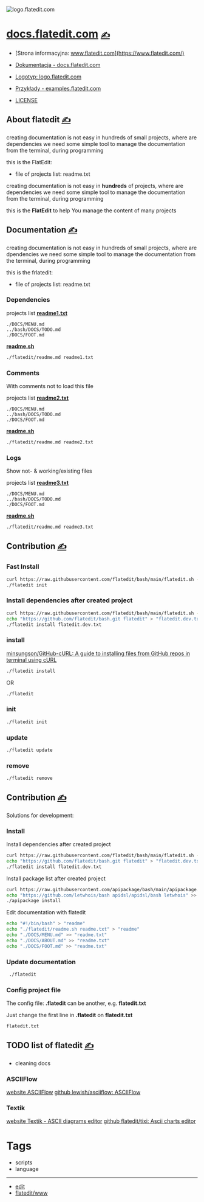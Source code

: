 
![logo.flatedit.com](https://logo.flatedit.com/1/cover.png)

# [docs.flatedit.com](https://bash.flatedit.com/) [<span style='font-size:20px;'>&#x270D;</span>](https://github.com/flatedit/docs/edit/main/DOCS/MENU.md) 

+ [Strona informacyjna: www.flatedit.com](https://www.flatedit.com/)
+ [Dokumentacja - docs.flatedit.com](https://docs.flatedit.com/)
+ [Logotyp: logo.flatedit.com](https://logo.flatedit.com/)
+ [Przykłady - examples.flatedit.com](http://examples.flatedit.com)

+ [LICENSE](../LICENSE)



## About flatedit [<span style='font-size:20px;'>&#x270D;</span>](https://github.com/flatedit/docs/edit/main/DOCS/ABOUT.md)


creating documentation is not easy in hundreds of small projects, where are dependencies
we need some simple tool to manage the documentation from the terminal, during programming

this is the FlatEdit:
+ file of projects list: readme.txt


creating documentation is not easy in **hundreds** of projects, where are dependencies
we need some simple tool to manage the documentation from the terminal, during programming

this is the **FlatEdit** to help You manage the content of many projects

## Documentation [<span style='font-size:20px;'>&#x270D;</span>](https://github.com/flatedit/examples/edit/main/DOCS/DOCS.md)

creating documentation is not easy in hundreds of small projects, where are dpendencies
we need some simple tool to manage the documentation from the terminal, during programming

this is the frlatedit:
+ file of projects list: readme.txt

### Dependencies

projects list [**readme1.txt**](readme1.txt)
```
./DOCS/MENU.md
../bash/DOCS/TODO.md
./DOCS/FOOT.md
```
[**readme.sh**](readme.sh)
```bash
./flatedit/readme.md readme1.txt
```

### Comments

With comments not to load this file

projects list [**readme2.txt**](readme2.txt)
```
./DOCS/MENU.md
../bash/DOCS/TODO.md
./DOCS/FOOT.md
```
[**readme.sh**](readme.sh)
```bash
./flatedit/readme.md readme2.txt
```


### Logs 

Show not- & working/existing files


projects list [**readme3.txt**](readme3.txt)
```
./DOCS/MENU.md
../bash/DOCS/TODO.md
./DOCS/FOOT.md
```
[**readme.sh**](readme.sh)
```bash
./flatedit/readme.md readme3.txt
```

## Contribution [<span style='font-size:20px;'>&#x270D;</span>](https://github.com/flatedit/bash/edit/main/DOCS/START.md)

### Fast Install

```bash
curl https://raw.githubusercontent.com/flatedit/bash/main/flatedit.sh -o flatedit
./flatedit init
```

### Install dependencies after created project

```bash
curl https://raw.githubusercontent.com/flatedit/bash/main/flatedit.sh -o flatedit
echo "https://github.com/flatedit/bash.git flatedit" > "flatedit.dev.txt"
./flatedit install flatedit.dev.txt
```

### install

[minsungson/GitHub-cURL: A guide to installing files from GitHub repos in terminal using cURL](https://github.com/minsungson/GitHub-cURL)

```bash
./flatedit install
```
OR

```bash
./flatedit
```

### init

```bash
./flatedit init
```

### update

```bash
./flatedit update
```


### remove

```bash
./flatedit remove
```


## Contribution [<span style='font-size:20px;'>&#x270D;</span>](https://github.com/flatedit/examples/edit/main/DOCS/CONTRIBUTION.md)


Solutions for development:

### Install

Install dependencies after created project
```bash
curl https://raw.githubusercontent.com/flatedit/bash/main/flatedit.sh -o flatedit
echo "https://github.com/flatedit/bash.git flatedit" > "flatedit.dev.txt"
./flatedit install flatedit.dev.txt
```


Install package list after created project
```bash
curl https://raw.githubusercontent.com/apipackage/bash/main/apipackage.sh -o apipackage
echo "https://github.com/letwhois/bash apidsl/apidsl/bash letwhois" >> "apipackage.txt"
./apipackage install
```

Edit documentation with flatedit
```bash
echo "#!/bin/bash" > "readme"
echo "./flatedit/readme.sh readme.txt" > "readme"
echo "./DOCS/MENU.md" >> "readme.txt"
echo "./DOCS/ABOUT.md" >> "readme.txt"
echo "./DOCS/FOOT.md" >> "readme.txt"
```

### Update documentation

```bash
 ./flatedit
```

### Config project file

The config file: **.flatedit** can be another, e.g. **flatedit.txt**

Just change the first line in  **.flatedit** on **flatedit.txt**
```bash
flatedit.txt
```




## TODO list of flatedit [<span style='font-size:20px;'>&#x270D;</span>](https://github.com/flatedit/docs/edit/main/DOCS/TODO.md)

+ cleaning docs



### ASCIIFlow

[website ASCIIFlow](https://asciiflow.com/#/)
[github lewish/asciiflow: ASCIIFlow](https://github.com/lewish/asciiflow)



### Textik

[website Textik - ASCII diagrams editor](https://textik.com/)
[github flatedit/tixi: Ascii charts editor](https://github.com/flatedit/tixi)



# Tags

+ scripts
+ language




---

+ [edit](https://github.com/flatedit/www/edit/main/README.md)
+ [flatedit/www](https://github.com/flatedit/www)

